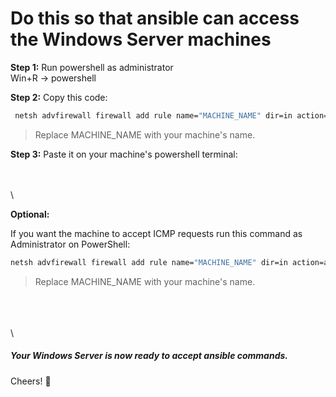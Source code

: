 # Do this so that ansible can access the Windows Server machines

**Step 1:** Run powershell as administrator \
Win+R -> powershell

**Step 2:** Copy this code: 

```bash
 netsh advfirewall firewall add rule name="MACHINE_NAME" dir=in action=allow protocol=TCP localport=5985
````
>  Replace MACHINE_NAME with your machine's name.

**Step 3:** Paste it on your machine's powershell terminal:


\
\
\

**Optional:**  

If you want the machine to accept ICMP requests run this command as Administrator on PowerShell:

```Bash
netsh advfirewall firewall add rule name="MACHINE_NAME" dir=in action=allow protocol=TCP localport=5985
````

> Replace MACHINE_NAME with your machine's name.

\
\
\
\


##### Your Windows Server is now ready to accept ansible commands.

Cheers! :raised_hands: